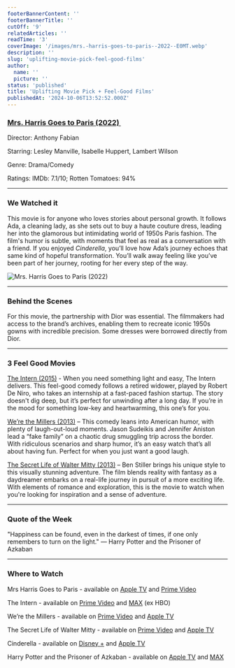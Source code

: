 ```yaml
---
footerBannerContent: ''
footerBannerTitle: ''
cutOff: '9'
relatedArticles: ''
readTime: '3'
coverImage: '/images/mrs.-harris-goes-to-paris--2022--E0MT.webp'
description: ''
slug: 'uplifting-movie-pick-feel-good-films'
author:
  name: ''
  picture: ''
status: 'published'
title: 'Uplifting Movie Pick + Feel-Good Films'
publishedAt: '2024-10-06T13:52:52.000Z'
---
```


### [Mrs. Harris Goes to Paris (2022) ](https://www.imdb.com/title/tt5151570/)

Director: Anthony Fabian 

Starring: Lesley Manville, Isabelle Huppert, Lambert Wilson

Genre: Drama/Comedy

Ratings: IMDb: 7.1/10; Rotten Tomatoes: 94%

---

### We Watched it

This movie is for anyone who loves stories about personal growth. It follows Ada, a cleaning lady, as she sets out to buy a haute couture dress, leading her into the glamorous but intimidating world of 1950s Paris fashion. The film's humor is subtle, with moments that feel as real as a conversation with a friend. If you enjoyed *Cinderella*, you’ll love how Ada’s journey echoes that same kind of hopeful transformation. You’ll walk away feeling like you’ve been part of her journey, rooting for her every step of the way.

![Mrs. Harris Goes to Paris (2022)](/images/mrs.-harris-goes-to-paris--2022--UzNz.webp)

---

### Behind the Scenes

For this movie, the partnership with Dior was essential. The filmmakers had access to the brand’s archives, enabling them to recreate iconic 1950s gowns with incredible precision. Some dresses were borrowed directly from Dior. 

---

### 3 Feel Good Movies

[The Intern (2015)](https://www.imdb.com/title/tt2361509/?ref_=fn_al_tt_1) - When you need something light and easy, The Intern delivers. This feel-good comedy follows a retired widower, played by Robert De Niro, who takes an internship at a fast-paced fashion startup. The story doesn't dig deep, but it’s perfect for unwinding after a long day. If you’re in the mood for something low-key and heartwarming, this one’s for you.

[We’re the Millers (2013)](https://www.imdb.com/title/tt1723121/?ref_=nv_sr_srsg_0_tt_8_nm_0_in_0_q_we%27re) – This comedy leans into American humor, with plenty of laugh-out-loud moments. Jason Sudeikis and Jennifer Aniston lead a “fake family” on a chaotic drug smuggling trip across the border. With ridiculous scenarios and sharp humor, it’s an easy watch that’s all about having fun. Perfect for when you just want a good laugh.

[The Secret Life of Walter Mitty (2013)](https://www.imdb.com/title/tt0359950/?ref_=nv_sr_srsg_0_tt_8_nm_0_in_0_q_the%2520secret%2520life%2520of) – Ben Stiller brings his unique style to this visually stunning adventure. The film blends reality with fantasy as a daydreamer embarks on a real-life journey in pursuit of a more exciting life. With elements of romance and exploration, this is the movie to watch when you're looking for inspiration and a sense of adventure.

---

### Quote of the Week

"Happiness can be found, even in the darkest of times, if one only remembers to turn on the light." — Harry Potter and the Prisoner of Azkaban

---

### Where to Watch

Mrs Harris Goes to Paris - available on [Apple TV](https://tv.apple.com/in/movie/mrs-harris-goes-to-paris/umc.cmc.758azy5dou5efj254a83r4c2k) and [Prime Video](https://www.primevideo.com/detail/Mrs-Harris-Goes-to-Paris/0TFXIVSKQATCO3MYSQ7GP3XYQR#:~:text=Prime%20Video%3A%20Mrs.,Harris%20Goes%20to%20Paris)

The Intern - available on [Prime Video](https://www.primevideo.com/detail/The-Intern/0SGIEML9B2C3HKRKT7DT3RWO0V) and [MAX](https://www.max.com/movies/intern/bb7410fe-ee13-4a70-83fd-5d6b43effbbc?utm_id=1011l5873&utm_source=justwatchgmbh&utm_medium=affiliate&clickref=1101lzFZYLDK) (ex HBO)

We’re the Millers - available on [Prime Video](https://www.amazon.com/Were-Millers-Jennifer-Aniston/dp/B00FLNQBTK) and [Apple TV](https://tv.apple.com/us/movie/were-the-millers/umc.cmc.41zq708ug1ocnt5eq0jdzlzih?playableId=tvs.sbd.9001%3A687505681)

The Secret Life of Walter Mitty - available on [Prime Video](https://www.primevideo.com/detail/The-Secret-Life-of-Walter-Mitty/0PM90X0LMOXC74T9TUEV4K2G72) and [Apple TV](https://tv.apple.com/us/movie/the-secret-life-of-walter-mitty/umc.cmc.pw6qkwfo6ppbm0q2zkp07a3f?playableId=tvs.sbd.9001%3A772093232)

Cinderella - available on [Disney +](https://www.disneyplus.com/en-rs/movies/cinderella/5LeF5voLnYgB?irclickid=0eLTDeyv7xyKUof1gbVb4SISUkCyHQS9NSiWT00&irgwc=1&cid=DSS-Affiliate-Impact-Content-JustWatch+GmbH-705874&tgclid=0d01000c-c2e9-4263-9300-08c066f17fff&dclid=CJbf3Pqn2YgDFSKX_QcdDC8Oow) and [Apple TV](https://tv.apple.com/us/movie/cinderella/umc.cmc.2s4e3wlxcqs4eaeyy1zl4xoly?at=1000l3V2&ct=justwatch_tv&itscg=30200&itsct=justwatch_tv&playableId=tvs.sbd.9001%3A967532843)

Harry Potter and the Prisoner of Azkaban - available on [Apple TV](https://tv.apple.com/us/movie/harry-potter-and-the-prisoner-of-azkaban/umc.cmc.1uwqg0s65yo3lzxz96krkieoq) and [MAX](https://www.max.com/rs/en/movies/harry-potter-and-the-prisoner-of-azkaban/73553a76-1658-45f6-9e26-1b9c4443b0d6?utm_id=1011l5873&utm_source=justwatchgmbh&utm_medium=affiliate&clickref=1100lzCZk4e5)